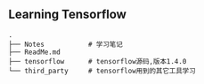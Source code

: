 ## Learning Tensorflow


```
.
├── Notes           # 学习笔记
├── ReadMe.md
├── tensorflow      # tensorflow源码,版本1.4.0
└── third_party     # tensorflow用到的其它工具学习
```
